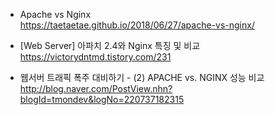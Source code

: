 * Apache vs Nginx</br>
https://taetaetae.github.io/2018/06/27/apache-vs-nginx/</br>

* [Web Server] 아파치 2.4와 Nginx 특징 및 비교</br>
https://victorydntmd.tistory.com/231</br>


* 웹서버 트래픽 폭주 대비하기 - (2) APACHE vs. NGINX 성능 비교 </br>
http://blog.naver.com/PostView.nhn?blogId=tmondev&logNo=220737182315</br>


